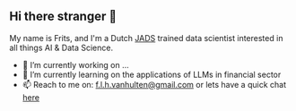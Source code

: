 ## Hi there stranger 👋

My name is Frits, and I'm a Dutch [JADS](https://www.jads.nl/) trained data scientist interested in all things AI & Data Science. 

- 🔭 I’m currently working on ...
- 🌱 I’m currently learning on the applications of LLMs in financial sector
- 📫 Reach to me on: f.l.h.vanhulten@gmail.com or lets have a quick chat [here](https://calendly.com/f-l-h-vanhulten)


<!--
**fritsvh/fritsvh** is a ✨ _special_ ✨ repository because its `README.md` (this file) appears on your GitHub profile.

Here are some ideas to get you started:

- 🔭 I’m currently working on ...
- 🌱 I’m currently learning ...
- 👯 I’m looking to collaborate on ...
- 🤔 I’m looking for help with ...
- 💬 Ask me about ...
- 📫 How to reach me: ...
- 😄 Pronouns: ...
- ⚡ Fun fact: ...
-->

